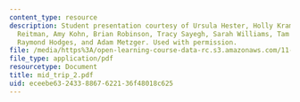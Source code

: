 ```yaml
---
content_type: resource
description: Student presentation courtesy of Ursula Hester, Holly Krambeck, Alexandra
  Reitman, Amy Kohn, Brian Robinson, Tracy Sayegh, Sarah Williams, Tam Doan, Hao Tian,
  Raymond Hodges, and Adam Metzger. Used with permission.
file: /media/https%3A/open-learning-course-data-rc.s3.amazonaws.com/11-952-foshan-china-workshop-spring-2004/eceebe6324338867622136f48018c625_mid_trip_2.pdf
file_type: application/pdf
resourcetype: Document
title: mid_trip_2.pdf
uid: eceebe63-2433-8867-6221-36f48018c625
---
```

